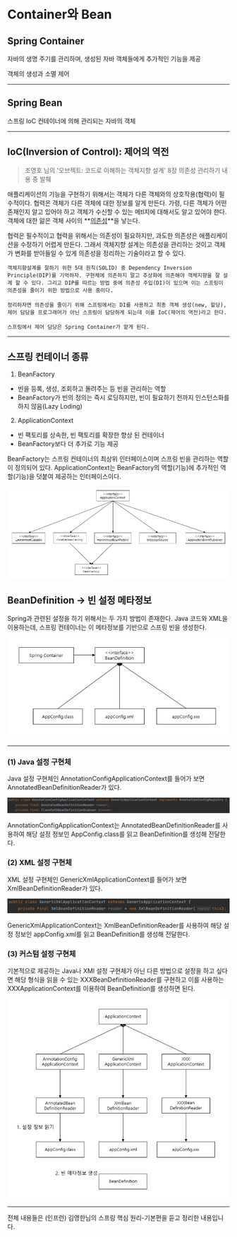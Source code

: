 # Container와 Bean


## Spring Container
자바의 생명 주기를 관리하며, 생성된 자바 객체들에게 추가적인 기능을 제공

객체의 생성과 소멸 제어

---

## Spring Bean
스프링 IoC 컨테이너에 의해 관리되는 자바의 객체

---

## IoC(Inversion of Control): 제어의 역전

> 조영호 님의 '오브젝트: 코드로 이해하는 객체지향 설계' 8장 의존성 관리하기 내용 중 발췌

애플리케이션의 기능을 구현하기 위해서는 객체가 다른 객체와의 상호작용(협력)이 필수적이다. 협력은 객체가 다른 객체에 대한 정보를 알게 만든다. 가령, 다른 객체가 어떤 존재인지 알고 있어야 하고 객체가 수신할 수 있는 메tl지에 대해서도 알고 있어야 한다. 객체에 대한 앎은 객체 사이의 **<u>의존성</u>**을 낳는다.

협력은 필수적이고 협력을 위해서는 의존성이 필요하지만, 과도한 의존성은 애플리케이션을 수정하기 어렵게 만든다. 그래서 객체지향 설계는 의존성을 관리하는 것이고 객체가 변화를 받아들일 수 있게 의존성을 정리하는 기술이라고 할 수 있다. 


```
객체지향설계를 잘하기 위한 5대 원칙(SOLID) 중 Dependency Inversion Principle(DIP)를 기억하자. 구현체에 의존하지 말고 추상화에 의존해야 객체지향을 잘 설계 할 수 있다. 그리고 DIP를 따르는 방법 중에 의존성 주입(DI)이 있으며 이는 스프링이 의존성을 줄이기 위한 방법으로 사용 중이다.

정리하자면 의존성을 줄이기 위해 스프링에서는 DI를 사용하고 최종 객체 생성(new, 할당), 제어 담당을 프로그래머가 아닌 스프링이 담당하게 되는데 이를 IoC(제어의 역전)라고 한다.

스프링에서 제어 담당은 Spring Container가 맡게 된다.

```


---

## 스프링 컨테이너 종류
1. BeanFactory

* 빈을 등록, 생성, 조회하고 돌려주는 등 빈을 관리하는 역할
* BeanFactory가 빈의 정의는 즉시 로딩하지만, 빈이 필요하기 전까지 인스턴스화를 하지 않음(Lazy Loding)

2. ApplicationContext

* 빈 팩토리를 상속한, 빈 팩토리를 확장한 향상 된 컨테이너
* BeanFactory보다 더 추가로 기능 제공

BeanFactory는 스프링 컨테이너의 최상위 인터페이스이며 스프링 빈을 관리하는 역할이 정의되어 있다. ApplicationContext는 BeanFactory의 역할(기능)에 추가적인 역할(기능)을 덧붙여 제공하는 인터페이스이다.

<center> 

![AppcliationContext](./image/ApplicationContext.jpg)

</center>

## BeanDefinition -> 빈 설정 메타정보
Spring과 관련된 설정을 하기 위해서는 두 가지 방법이 존재한다. Java 코드와 XML을 이용하는데,
스프링 컨테이너는 이 메타정보를 기반으로 스프링 빈을 생성한다.

<center> 

![BeanDifinition](./image/BeanDifinition.jpg) 

</center>

---


### (1) Java 설정 구현체
Java 설정 구현체인 AnnotationConfigApplicationContext를 들어가 보면 AnnotatedBeanDefinitionReader가 있다.

<center> 

![AnnotationConfigApplicationContext](./image/AnnotationConfigApplicationContext.jpg) 

</center>

AnnotationConfigApplicationContext는 AnnotatedBeanDefinitionReader를 사용하여 해당 설정 정보인 AppConfig.class를 읽고 BeanDefinition를 생성해 전달한다.


### (2) XML 설정 구현체
XML 설정 구현체인 GenericXmlApplicationContext를 들어가 보면 XmlBeanDefinitionReader가 있다.

<center> 

![GenericXmlApplicationContext](./image/GenericXmlApplicationContext.jpg) 

</center>

GenericXmlApplicationContext는 XmlBeanDefinitionReader를 사용하여 해당 설정 정보인 appConfig.xml를 읽고 BeanDefinition를 생성해 전달한다.


### (3) 커스텀 설정 구현체
기본적으로 제공하는 Java나 XMl 설정 구현체가 아닌 다른 방법으로 설정을 하고 싶다면 해당 형식을 읽을 수 있는 XXXBeanDefinitionReader를 구현하고 이를 사용하는 XXXApplicationContext를 이용하여 BeanDefinition를 생성하면 된다.


<center> 

![BeanDefinitionCreateProcess](./image/BeanDefinitionCreateProcess.jpg) 

</center>


---
전체 내용들은 (인프런) 김영한님의 스프링 핵심 원리-기본편을 듣고 정리한 내용입니다.


